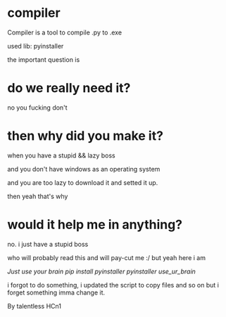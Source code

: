 # compiler

  Compiler is a tool to compile .py to .exe
  
  used lib: pyinstaller
  
  the important question is
  
# do we really need it?

  no you fucking don't
  
# then why did you make it?
  when you have a stupid && lazy boss
  
  and you don't have windows as an operating system
  
  and you are too lazy to download it and setted it up.
  
  then yeah that's why
  
# would it help me in anything?
  no.
  i just have a stupid boss
  
  who will probably read this
  and will pay-cut me :/ 
  but yeah here i am
  
  *Just use your brain*
  *pip install pyinstaller*
  *pyinstaller use_ur_brain*
  
  i forgot to do something,
  i updated the script to copy files and so on but i forget something imma change it.
  
  By talentless HCn1

